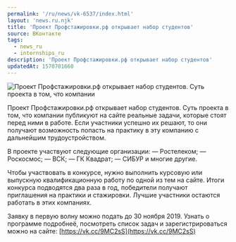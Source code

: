 ```yaml
---
permalink: '/ru/news/vk-6537/index.html'
layout: 'news.ru.njk'
title: 'Проект Профстажировки.рф открывает набор студентов'
source: ВКонтакте
tags:
  - news_ru
  - internships_ru
description: 'Проект Профстажировки.рф открывает набор студентов'
updatedAt: 1570701660
---
```

![Проект Профстажировки.рф открывает набор студентов. Суть проекта в том, что компании](https://sun9-49.userapi.com/impf/c850528/v850528616/1df0dd/zyvjVbBj10c.jpg?size=1280x853&quality=96&proxy=1&sign=8f1769be4731e2aa11b85c7350ecff97&c_uniq_tag=4E-o_jM8Actb8-Io_tjrZbYyqzsfp8lmbVDBHlNkRFs&type=album)

Проект Профстажировки.рф открывает набор студентов. Суть проекта в том, что компании публикуют на сайте реальные задачи, которые стоят перед ними в работе. Если участники успешно их решают, то они получают возможность попасть на практику в эту компанию с дальнейшим трудоустройством.

В проекте участвуют следующие организации:
— Ростелеком;
— Роскосмос;
— ВСК;
— ГК Квадрат;
— СИБУР и многие другие.

Чтобы участвовать в конкурсе, нужно выполнить курсовую или выпускную квалификационную работу по одной из тем на сайте. Итоги конкурса подводятся два раза в год, победители получают приглашения на практики и стажировки. Лучшие участники остаются работать в этих компаниях.

Заявку в первую волну можно подать до 30 ноября 2019. Узнать о программе подробнеё, посмотреть список задач и зарегистрироваться можно на сайте: [https://vk.cc/9MC2sS](https://vk.cc/9MC2sS)
